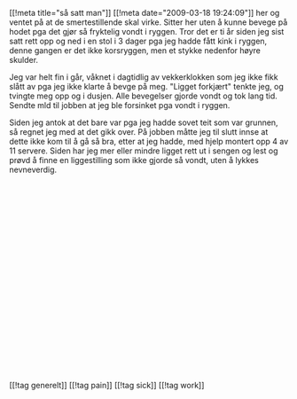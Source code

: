 [[!meta  title="så satt man"]]
[[!meta  date="2009-03-18 19:24:09"]]
her og ventet på at de smertestillende skal virke. Sitter her uten å kunne bevege på hodet pga det gjør så fryktelig vondt i ryggen. Tror det er ti år siden jeg sist satt rett opp og ned i en stol i 3 dager pga jeg hadde fått kink i ryggen, denne gangen er det ikke korsryggen, men et stykke nedenfor høyre skulder.

Jeg var helt fin i går, våknet i dagtidlig av vekkerklokken som jeg ikke fikk slått av pga jeg ikke klarte å bevge på meg. "Ligget forkjært" tenkte jeg, og tvingte meg opp og i dusjen. Alle bevegelser gjorde vondt og tok lang tid. Sendte mld til jobben at jeg ble forsinket pga vondt i ryggen.

Siden jeg antok at det bare var pga jeg hadde sovet teit som var grunnen, så regnet jeg med at det gikk over. På jobben måtte jeg til slutt innse at dette ikke kom til å gå så bra, etter at jeg hadde, med hjelp montert opp 4 av 11 servere. Siden har jeg mer eller mindre ligget rett ut i sengen og lest og prøvd å finne en liggestilling som ikke gjorde så vondt, uten å lykkes nevneverdig.

<div align="center"><object width="425" height="344"><param name="movie" value="http://www.youtube.com/v/7VibHOZOOfk&hl=en&fs=1"></param><param name="allowFullScreen" value="true"></param><param name="allowscriptaccess" value="always"></param><embed src="http://www.youtube.com/v/7VibHOZOOfk&hl=en&fs=1" type="application/x-shockwave-flash" allowscriptaccess="always" allowfullscreen="true" width="425" height="344"></embed></object></div>

[[!tag  generelt]]
[[!tag  pain]]
[[!tag  sick]]
[[!tag  work]]